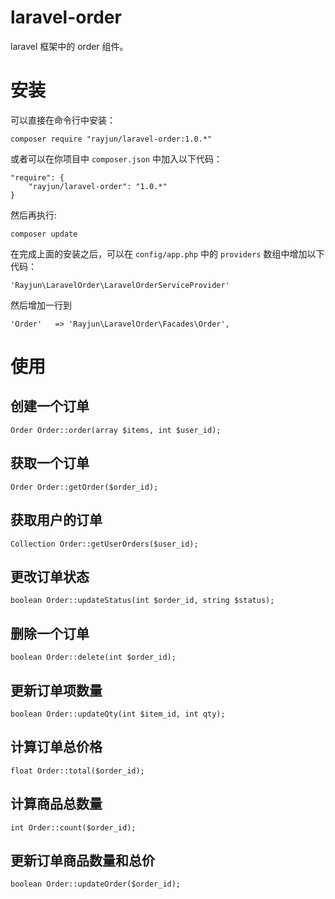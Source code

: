 # laravel-order
laravel 框架中的 order 组件。

# 安装

可以直接在命令行中安装：

    composer require "rayjun/laravel-order:1.0.*"

或者可以在你项目中 `composer.json` 中加入以下代码：

    "require": {
        "rayjun/laravel-order": "1.0.*"
    }

然后再执行:

    composer update

在完成上面的安装之后，可以在 `config/app.php` 中的 `providers` 数组中增加以下代码：

    'Rayjun\LaravelOrder\LaravelOrderServiceProvider'

然后增加一行到

    'Order'   => 'Rayjun\LaravelOrder\Facades\Order',


# 使用

## 创建一个订单

    Order Order::order(array $items, int $user_id);

## 获取一个订单

    Order Order::getOrder($order_id);

## 获取用户的订单

    Collection Order::getUserOrders($user_id);

## 更改订单状态

    boolean Order::updateStatus(int $order_id, string $status);

## 删除一个订单

    boolean Order::delete(int $order_id);

## 更新订单项数量

    boolean Order::updateQty(int $item_id, int qty);

## 计算订单总价格

    float Order::total($order_id);

## 计算商品总数量

    int Order::count($order_id);

## 更新订单商品数量和总价

    boolean Order::updateOrder($order_id);

